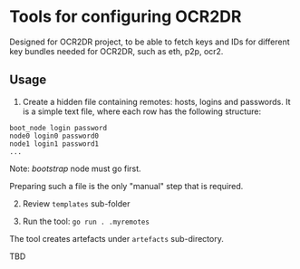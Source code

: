 # Tools for configuring OCR2DR

Designed for OCR2DR project, to be able to fetch keys and IDs for different key bundles needed for OCR2DR, such as eth, p2p, ocr2.

## Usage

1. Create a hidden file containing remotes: hosts, logins and passwords. It is a simple text file, where each row has the following structure:

```
boot_node login password
node0 login0 password0
node1 login1 password1
...
```

Note: *bootstrap* node must go first.

Preparing such a file is the only "manual" step that is required. 

2. Review `templates` sub-folder

2. Run the tool: `go run . .myremotes`

The tool creates artefacts under `artefacts` sub-directory.

TBD
